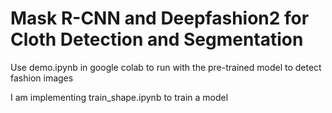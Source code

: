# Mask R-CNN and Deepfashion2 for Cloth Detection and Segmentation 

Use demo.ipynb in google colab to run with the pre-trained model to detect fashion images

I am implementing train_shape.ipynb to train a model
